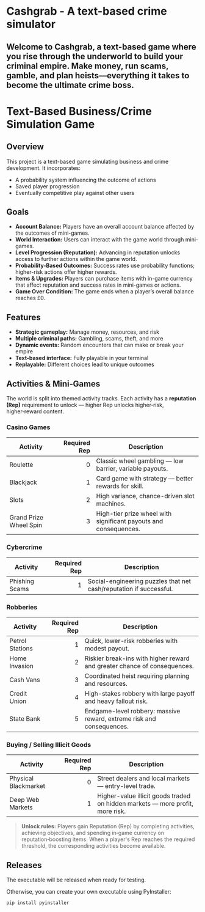 ﻿# Cashgrab - A text-based crime simulator

## Welcome to **Cashgrab**, a text-based game where you rise through the underworld to build your criminal empire. Make money, run scams, gamble, and plan heists—everything it takes to become the ultimate crime boss.

# Text-Based Business/Crime Simulation Game

## Overview
This project is a text-based game simulating business and crime development. It incorporates:  
- A probability system influencing the outcome of actions  
- Saved player progression  
- Eventually competitive play against other users  

## Goals
- **Account Balance:** Players have an overall account balance affected by the outcomes of mini-games.  
- **World Interaction:** Users can interact with the game world through mini-games.  
- **Level Progression (Reputation):** Advancing in reputation unlocks access to further actions within the game world.  
- **Probability-Based Outcomes:** Success rates use probability functions; higher-risk actions offer higher rewards.  
- **Items & Upgrades:** Players can purchase items with in-game currency that affect reputation and success rates in mini-games or actions.  
- **Game Over Condition:** The game ends when a player’s overall balance reaches £0.

## Features
- **Strategic gameplay:** Manage money, resources, and risk  
- **Multiple criminal paths:** Gambling, scams, theft, and more  
- **Dynamic events:** Random encounters that can make or break your empire  
- **Text-based interface:** Fully playable in your terminal  
- **Replayable:** Different choices lead to unique outcomes

## Activities & Mini‑Games

The world is split into themed activity tracks. Each activity has a **reputation (Rep)** requirement to unlock — higher Rep unlocks higher‑risk, higher‑reward content.

### Casino Games
| Activity | Required Rep | Description |
|---|---:|---|
| Roulette | 0 | Classic wheel gambling — low barrier, variable payouts. |
| Blackjack | 1 | Card game with strategy — better rewards for skill. |
| Slots | 2 | High variance, chance-driven slot machines. |
| Grand Prize Wheel Spin | 3 | High-tier prize wheel with significant payouts and consequences. |

### Cybercrime
| Activity | Required Rep | Description |
|---|---:|---|
| Phishing Scams | 1 | Social-engineering puzzles that net cash/reputation if successful. |

### Robberies
| Activity | Required Rep | Description |
|---|---:|---|
| Petrol Stations | 1 | Quick, lower-risk robberies with modest payout. |
| Home Invasion | 2 | Riskier break-ins with higher reward and greater chance of consequences. |
| Cash Vans | 3 | Coordinated heist requiring planning and resources. |
| Credit Union | 4 | High-stakes robbery with large payoff and heavy fallout risk. |
| State Bank | 5 | Endgame-level robbery: massive reward, extreme risk and consequences. |

### Buying / Selling Illicit Goods
| Activity | Required Rep | Description |
|---|---:|---|
| Physical Blackmarket | 0 | Street dealers and local markets — entry-level trade. |
| Deep Web Markets | 1 | Higher-value illicit goods traded on hidden markets — more profit, more risk. |

> **Unlock rules:** Players gain Reputation (Rep) by completing activities, achieving objectives, and spending in‑game currency on reputation‑boosting items. When a player's Rep reaches the required threshold, the corresponding activities become available.



## Releases
The executable will be released when ready for testing.  

Otherwise, you can create your own executable using PyInstaller:  

```bash
pip install pyinstaller



